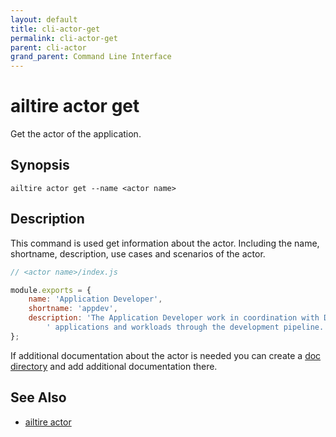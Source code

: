 ```yaml
---
layout: default
title: cli-actor-get
permalink: cli-actor-get
parent: cli-actor
grand_parent: Command Line Interface
---
```


# ailtire actor get

Get the actor of the application.

## Synopsis

```shell
ailtire actor get --name <actor name> 
```

## Description

This command is used get information about the actor. Including the name, shortname, description, use cases and
scenarios of the actor.

```javascript
// <actor name>/index.js

module.exports = {
    name: 'Application Developer',
    shortname: 'appdev',
    description: 'The Application Developer work in coordination with DevOps to manage services,' +
        ' applications and workloads through the development pipeline.'
};
```

If additional documentation about the actor is needed you can create a [doc directory](documentation) and add additional
documentation there.

## See Also

* [ailtire actor](cli-actor)
